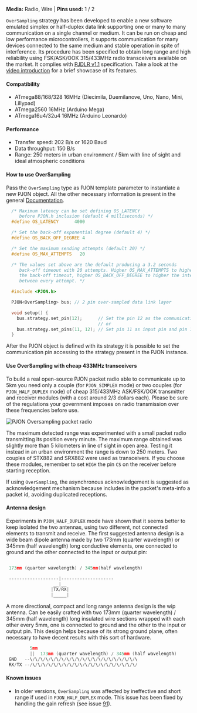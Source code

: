 
**Media:** Radio, Wire |
**Pins used:** 1 / 2

`OverSampling` strategy has been developed to enable a new software emulated simplex or half-duplex data link supporting one or many to many communication on a single channel or medium. It can be run on cheap and low performance microcontrollers, it supports communication for many devices connected to the same medium and stable operation in spite of interference. Its procedure has been specified to obtain long range and high reliability using FSK/ASK/OOK 315/433MHz radio transceivers available on the market. It complies with [PJDLR v1.1](/strategies/OverSampling/specification/PJDLR-specification-v1.1.md) specification. Take a look at the [video introduction](https://www.youtube.com/watch?v=G1ckfsMzPns) for a brief showcase of its features.

#### Compatibility
- ATmega88/168/328 16MHz (Diecimila, Duemilanove, Uno, Nano, Mini, Lillypad)
- ATmega2560 16MHz (Arduino Mega)
- ATmega16u4/32u4 16MHz (Arduino Leonardo)

#### Performance
- Transfer speed: 202 B/s or 1620 Baud
- Data throughput: 150 B/s
- Range: 250 meters in urban environment / 5km with line of sight and ideal atmospheric conditions

#### How to use OverSampling
Pass the `OverSampling` type as PJON template parameter to instantiate a new PJON object. All the other necessary information is present in the general [Documentation](/documentation).
```cpp  
  /* Maximum latency can be set defining OS_LATENCY
     before PJON.h inclusion (default 4 milliseconds) */
  #define OS_LATENCY      4000

  /* Set the back-off exponential degree (default 4) */
  #define OS_BACK_OFF_DEGREE 4

  /* Set the maximum sending attempts (default 20) */
  #define OS_MAX_ATTEMPTS   20

  /* The values set above are the default producing a 3.2 seconds
     back-off timeout with 20 attempts. Higher OS_MAX_ATTEMPTS to higher
     the back-off timeout, higher OS_BACK_OFF_DEGREE to higher the interval
     between every attempt. */

  #include <PJON.h>

  PJON<OverSampling> bus; // 2 pin over-sampled data link layer

  void setup() {
    bus.strategy.set_pin(12);      // Set the pin 12 as the communication pin
                                   // or
    bus.strategy.set_pins(11, 12); // Set pin 11 as input pin and pin 12 as output pin  
  }  
```
After the PJON object is defined with its strategy it is possible to set the communication pin accessing to the strategy present in the PJON instance.

#### Use OverSampling with cheap 433MHz transceivers
To build a real open-source PJON packet radio able to communicate up to 5km you need only a couple (for `PJON_SIMPLEX` mode) or two couples (for `PJON_HALF_DUPLEX` mode) of cheap 315/433MHz ASK/FSK/OOK transmitter and receiver modules (with a cost around 2/3 dollars each). Please be sure of the regulations your government imposes on radio transmission over these frequencies before use.

![PJON Oversampling packet radio](http://www.gioblu.com/PJON/PJON-OverSampling-packet-radio-STX882-SRX882.jpg)

The maximum detected range was experimented with a small packet radio transmitting its position every minute. The maximum range obtained was slightly more than 5 kilometers in line of sight in open area. Testing it instead in an urban environment the range is down to 250 meters. Two couples of STX882 and SRX882 were used as transceivers. If you choose these modules, remember to set `HIGH` the pin `CS` on the receiver before starting reception.

If using `OverSampling`, the asynchronous acknowledgement is suggested as acknowledgement mechanism because includes in the packet's meta-info a packet id, avoiding duplicated receptions.

#### Antenna design
Experiments in `PJON_HALF_DUPLEX` mode have shown that it seems better to keep isolated the two antennas, using two different, not connected elements to transmit and receive. The first suggested antenna design is a wide beam dipole antenna made by two 173mm (quarter wavelength) or 345mm (half wavelength) long conductive elements, one connected to ground and the other connected to the input or output pin:
```cpp  

 173mm (quarter wavelength) / 345mm(half wavelength)

 -------------------|--------------------
                  __|__
                 |TX/RX|
                 |_____|

```
A more directional, compact and long range antenna design is the wip antenna. Can be easily crafted with two 173mm (quarter wavelength) / 345mm (half wavelength) long insulated wire sections wrapped with each other every 5mm, one is connected to ground and the other to the input or output pin. This design helps because of its strong ground plane, often necessary to have decent results with this sort of hardware.
```cpp  
         5mm
         ||  173mm (quarter wavelength) / 345mm (half wavelength)
 GND   --\/\/\/\/\/\/\/\/\/\/\/\/\/\/\/\/\/\/\/\/\
 RX/TX --/\/\/\/\/\/\/\/\/\/\/\/\/\/\/\/\/\/\/\/\/
```

#### Known issues
- In older versions, `OverSampling` was affected by ineffective and short range if used in `PJON_HALF_DUPLEX` mode. This issue has been fixed by handling the gain refresh (see issue [91](https://github.com/gioblu/PJON/issues/91)).
